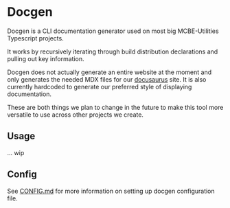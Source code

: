 # Docgen
Docgen is a CLI documentation generator used on most big MCBE-Utilities Typescript projects.

It works by recursively iterating through build distribution declarations and pulling out key information.

Docgen does not actually generate an entire website at the moment and only generates the needed MDX files for our [docusaurus](https://docusaurus.io/) site. It is also currently hardcoded to generate our preferred style of displaying documentation.

These are both things we plan to change in the future to make this tool more versatile to use across other projects we create.

## Usage

... wip

## Config
See [CONFIG.md](./CONFIG.md) for more information on setting up docgen configuration file.
